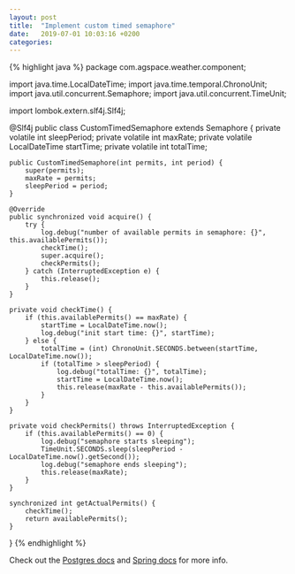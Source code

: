 ```yaml
---
layout: post
title:  "Implement custom timed semaphore"
date:   2019-07-01 10:03:16 +0200
categories:
---
```

 

{% highlight java %}
package com.agspace.weather.component;
 
import java.time.LocalDateTime;
import java.time.temporal.ChronoUnit;
import java.util.concurrent.Semaphore;
import java.util.concurrent.TimeUnit;
 
import lombok.extern.slf4j.Slf4j;
 
@Slf4j
public class CustomTimedSemaphore extends Semaphore {
    private volatile int sleepPeriod;
    private volatile int maxRate;
    private volatile LocalDateTime startTime;
    private volatile int totalTime;
 
    public CustomTimedSemaphore(int permits, int period) {
        super(permits);
        maxRate = permits;
        sleepPeriod = period;
    }
 
    @Override
    public synchronized void acquire() {
        try {
            log.debug("number of available permits in semaphore: {}", this.availablePermits());
            checkTime();
            super.acquire();
            checkPermits();
        } catch (InterruptedException e) {
            this.release();
        }
    }
 
    private void checkTime() {
        if (this.availablePermits() == maxRate) {
            startTime = LocalDateTime.now();
            log.debug("init start time: {}", startTime);
        } else {
            totalTime = (int) ChronoUnit.SECONDS.between(startTime, LocalDateTime.now());
            if (totalTime > sleepPeriod) {
                log.debug("totalTime: {}", totalTime);
                startTime = LocalDateTime.now();
                this.release(maxRate - this.availablePermits());
            }
        }
    }
 
    private void checkPermits() throws InterruptedException {
        if (this.availablePermits() == 0) {
            log.debug("semaphore starts sleeping");
            TimeUnit.SECONDS.sleep(sleepPeriod - LocalDateTime.now().getSecond());
            log.debug("semaphore ends sleeping");
            this.release(maxRate);
        }
    }
 
    synchronized int getActualPermits() {
        checkTime();
        return availablePermits();
    }
}
{% endhighlight %}

Check out the [Postgres docs][postgres-docs] and [Spring docs][spring-docs] for more info.

[postgres-docs]: https://www.postgresql.org/docs/9.5/sql-insert.html
[spring-docs]:   https://docs.spring.io/spring/docs/3.0.0.M4/reference/html/ch12s04.html
